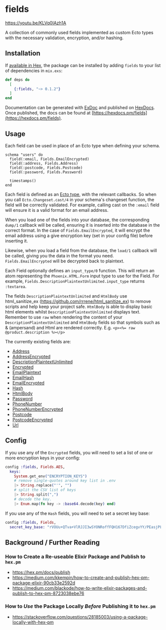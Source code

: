 # fields
https://youtu.be/KLVq0IAzh1A


A collection of commonly used fields implemented as custom Ecto types with the necessary validation, encryption, and/or hashing.


## Installation

If [available in Hex](https://hex.pm/docs/publish), the package can be installed
by adding `fields` to your list of dependencies in `mix.exs`:

```elixir
def deps do
  [
    {:fields, "~> 0.1.2"}
  ]
end
```

Documentation can be generated with [ExDoc](https://github.com/elixir-lang/ex_doc)
and published on [HexDocs](https://hexdocs.pm). Once published, the docs can
be found at [https://hexdocs.pm/fields](https://hexdocs.pm/fields).

## Usage

Each field can be used in place of an Ecto type when defining your schema.

```
schema "users" do
  field(:email, Fields.EmailEncrypted)
  field(:address, Fields.Address)
  field(:postcode, Fields.Postcode)
  field(:password, Fields.Password)

  timestamps()
end
```

Each field is defined as an [Ecto type](https://hexdocs.pm/ecto/Ecto.Type.html), with the relevant callbacks. So when you call `Ecto.Changeset.cast/4` in your schema's changeset function, the field will be correctly validated. For example, calling cast on the `:email` field will ensure it is a valid format for an email address.

When you load one of the fields into your database, the corresponding `dump/1` callback will be called, ensuring it is inserted into the database in the correct format. In the case of `Fields.EmailEncrypted`, it will encrypt the email address using a give encryption key (set in your config file) before inserting it.

Likewise, when you load a field from the database, the `load/1` callback will be called, giving you the data in the format you need. `Fields.EmailEncrypted` will be decrypted back to plaintext.

Each Field optionally defines an `input_type/0` function. This will return an atom representing the `Phoenix.HTML.Form` input type to use for the Field. For example, `Fields.DescriptionPlaintextUnlimited.input_type` returns `:textarea`.

The fields `DescriptionPlaintextUnlimited` and `HtmlBody` use html_sanitize_ex
(https://github.com/rrrene/html_sanitize_ex) to remove scripts and help keep your
project safe. `HtmlBody` is able to display basic html elements whilst
`DescriptionPlaintextUnlimited` displays text. Remember to use `raw` when rendering
the content of your `DescriptionPlaintextUnlimited` and `HtmlBody` fields so that
symbols such as & (ampersand) and Html are rendered correctly. E.g.
`<p><%= raw @product.description %></p>` 

The currently existing fields are:

- [Address](lib/address.ex)
- [AddressEncrypted](lib/address_encrypted.ex)
- [DescriptionPlaintextUnlimited](lib/description_plaintext_unlimited.ex)
- [Encrypted](lib/encrypted.ex)
- [EmailPlaintext](lib/email_plaintext.ex)
- [EmailHash](lib/email_hash.ex)
- [EmailEncrypted](lib/email_encrypted.ex)
- [Hash](lib/hash.ex)
- [HtmlBody](lib/html-body.ex)
- [Password](lib/password.ex)
- [PhoneNumber](lib/phone_number.ex)
- [PhoneNumberEncrypted](lib/phone_number_encrypted.ex)
- [Postcode](lib/postcode.ex)
- [PostcodeEncrypted](lib/postcode_encrypted.ex)
- [Url](lib/url.ex)


## Config

If you use any of the `Encrypted` fields, you will need to set a list of one or more encryption keys in your config:

``` elixir
config :fields, Fields.AES,
  keys:
    System.get_env("ENCRYPTION_KEYS")
    # remove single-quotes around key list in .env
    |> String.replace("'", "")
    # split the CSV list of keys
    |> String.split(",")
    # decode the key.
    |> Enum.map(fn key -> :base64.decode(key) end)
```

If you use any of the `Hash` fields, you will need to set a secret key base:

``` elixir
config :fields, Fields,
  secret_key_base: "rVOUu+QTva+VlRJJI3wSYONRoffFQH167DfiZcegvYY/PEasjPLKIDz7wPTvTPIP"
```

## Background / Further Reading


### How to Create a Re-useable Elixir Package and Publish to `hex.pm`
+ https://hex.pm/docs/publish
+ https://medium.com/kkempin/how-to-create-and-publish-hex-pm-package-elixir-90cb33e2592d
+ https://medium.com/blackode/how-to-write-elixir-packages-and-publish-to-hex-pm-8723038ebe76

### How to _Use_ the Package Locally _Before_ Publishing it to `hex.pm`

+ https://stackoverflow.com/questions/28185003/using-a-package-locally-with-hex-pm
